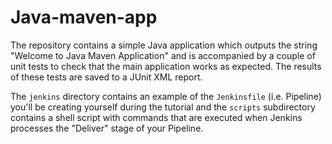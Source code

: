 # Java-maven-app 

The repository contains a simple Java application which outputs the string "Welcome to Java Maven Application" and is accompanied by a couple of unit tests to check that the main application works as expected. The results of these tests are saved to a JUnit XML report.

The `jenkins` directory contains an example of the `Jenkinsfile` (i.e. Pipeline)
you'll be creating yourself during the tutorial and the `scripts` subdirectory
contains a shell script with commands that are executed when Jenkins processes
the "Deliver" stage of your Pipeline.